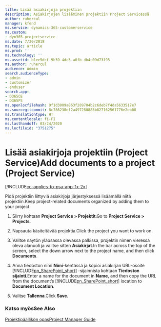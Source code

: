 ```yaml
---
title: Lisää asiakirjoja projektiin
description: Asiakirjojen lisääminen projektiin Project Servicessä
author: ruhercul
manager: kfend
ms.service: dynamics-365-customerservice
ms.custom:
- dyn365-projectservice
ms.date: 7/30/2018
ms.topic: article
ms.prod: ''
ms.technology: ''
ms.assetid: b1ee5dcf-9b39-4dc3-a0fb-db4c09d73195
ms.author: ruhercul
audience: Admin
search.audienceType:
- admin
- customizer
- enduser
search.app:
- D365CE
- D365PS
ms.openlocfilehash: 9f1d3009a863f289704b2c6deb7f4da5633517e7
ms.sourcegitcommit: 8c786230ef2a497280885b827162561776e2eb00
ms.translationtype: HT
ms.contentlocale: fi-FI
ms.lasthandoff: 03/24/2020
ms.locfileid: "3751275"
---
```

# <a name="add-documents-to-a-project-project-service"></a><span data-ttu-id="dc911-103">Lisää asiakirjoja projektiin (Project Service)</span><span class="sxs-lookup"><span data-stu-id="dc911-103">Add documents to a project (Project Service)</span></span>

[!INCLUDE[cc-applies-to-psa-app-1x-2x](../includes/cc-applies-to-psa-app-1x-2x.md)]

<span data-ttu-id="dc911-104">Pidä projektiin liittyviä asiakirjoja järjestyksessä lisäämällä niitä projektiin.</span><span class="sxs-lookup"><span data-stu-id="dc911-104">Keep project-related documents organized by adding them to your project.</span></span>  
  
1. <span data-ttu-id="dc911-105">Siirry kohtaan **Project Service > Projektit**.</span><span class="sxs-lookup"><span data-stu-id="dc911-105">Go to **Project Service > Projects**.</span></span>  
  
2. <span data-ttu-id="dc911-106">Napsauta käsiteltävää projektia.</span><span class="sxs-lookup"><span data-stu-id="dc911-106">Click the project you want to work on.</span></span>  
  
3. <span data-ttu-id="dc911-107">Valitse näytön yläosassa olevassa palkissa, projektin nimen vieressä oleva alanuoli ja valitse sitten **Asiakirjat**.</span><span class="sxs-lookup"><span data-stu-id="dc911-107">In the bar across the top of the screen, select the down arrow next to the project name, and then click **Documents**.</span></span>  
  
4. <span data-ttu-id="dc911-108">Anna tiedoston nimi **Nimi**-kentässä ja kopioi asiakirjan URL-osoite [!INCLUDE[pn_SharePoint_short](../includes/pn-sharepoint-short.md)] -sijainnista kohtaan **Tiedoston sijainti**.</span><span class="sxs-lookup"><span data-stu-id="dc911-108">Enter a name for the document in **Name**,  and then copy the URL from the document’s [!INCLUDE[pn_SharePoint_short](../includes/pn-sharepoint-short.md)] location to **Document Location**.</span></span>  
  
5. <span data-ttu-id="dc911-109">Valitse **Tallenna**.</span><span class="sxs-lookup"><span data-stu-id="dc911-109">Click **Save**.</span></span>  
  
### <a name="see-also"></a><span data-ttu-id="dc911-110">Katso myös</span><span class="sxs-lookup"><span data-stu-id="dc911-110">See Also</span></span>  
 [<span data-ttu-id="dc911-111">Projektipäällikön opas</span><span class="sxs-lookup"><span data-stu-id="dc911-111">Project Manager Guide</span></span>](../project-service/project-manager-guide.md)

